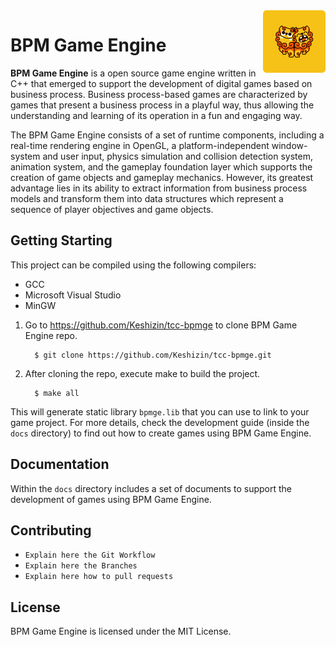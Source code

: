 <img src="docs/img/logo.png" alt="BPM Game Engine Logo" align="right" width=100 />

# BPM Game Engine

**BPM Game Engine** is a open source game engine written in C++ that emerged to support the development of digital games based on business process. Business process-based games are characterized by games that present a business process in a playful way, thus allowing the understanding and learning of its operation in a fun and engaging way.

The BPM Game Engine consists of a set of runtime components, including a real-time rendering engine in OpenGL, a platform-independent window-system and user input, physics simulation and collision detection system, animation system, and the gameplay foundation layer which supports the creation of game objects and gameplay mechanics. However, its greatest advantage lies in its ability to extract information from business process models and transform them into data structures which represent a sequence of player objectives and game objects.

## Getting Starting

This project can be compiled using the following compilers:

* GCC
* Microsoft Visual Studio
* MinGW

1. Go to https://github.com/Keshizin/tcc-bpmge to clone BPM Game Engine repo.

         $ git clone https://github.com/Keshizin/tcc-bpmge.git

2. After cloning the repo, execute make to build the project.

         $ make all

This will generate static library `bpmge.lib` that you can use to link to your game project. For more details, check the development guide (inside the `docs` directory) to find out how to create games using BPM Game Engine.

## Documentation

Within the `docs` directory includes a set of documents to support the development of games using BPM Game Engine.

## Contributing

- `Explain here the Git Workflow`
- `Explain here the Branches`
- `Explain here how to pull requests`

## License

BPM Game Engine is licensed under the MIT License.
